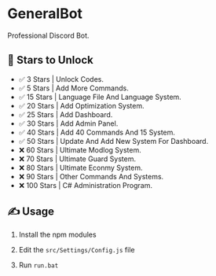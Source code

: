 # GeneralBot
Professional Discord Bot.



## 🌟 Stars to Unlock

- ✅ 3 Stars | Unlock Codes.
- ✅ 5 Stars | Add More Commands.
- ✅ 15 Stars | Language File And Language System.
- ✅ 20 Stars | Add Optimization System.
- ✅ 25 Stars | Add Dashboard.
- ✅ 30 Stars | Add Admin Panel.
- ✅ 40 Stars | Add 40 Commands And 15 System.
- ✅ 50 Stars | Update And Add New System For Dashboard.
- ❌ 60 Stars | Ultimate Modlog System.
- ❌ 70 Stars | Ultimate Guard System.
- ❌ 80 Stars | Ultimate Econmy System.
- ❌ 90 Stars | Other Commands And Systems.
- ❌ 100 Stars | C# Administration Program.

## ✍️ Usage
1. Install the npm modules

2. Edit the `src/Settings/Config.js` file

3. Run `run.bat`
